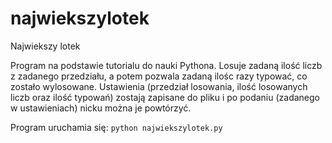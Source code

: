 # najwiekszylotek
Najwiekszy lotek

Program na podstawie tutorialu do nauki Pythona.
Losuje zadaną ilość liczb z zadanego przedziału, a potem pozwala zadaną ilośc razy typować, co zostało wylosowane. Ustawienia (przedział losowania, ilość losowanych liczb oraz ilość typowań) zostają zapisane do pliku i po podaniu (zadanego w ustawieniach) nicku można je powtórzyć.

Program uruchamia się: `python najwiekszylotek.py`
